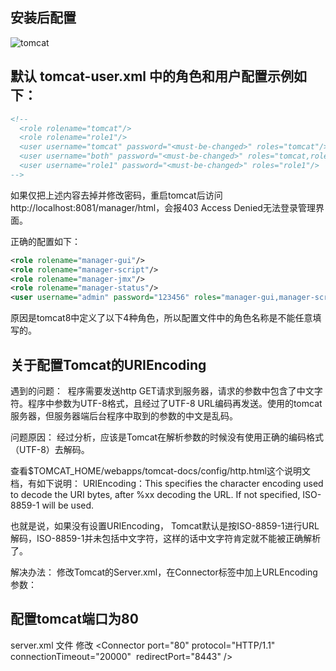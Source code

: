 ## 安装后配置

![tomcat](D:\Java\Aptech资料\JavaNotebook\images\tomcat.png)



## 默认 tomcat-user.xml 中的角色和用户配置示例如下：

```xml
<!--
  <role rolename="tomcat"/>
  <role rolename="role1"/>
  <user username="tomcat" password="<must-be-changed>" roles="tomcat"/>
  <user username="both" password="<must-be-changed>" roles="tomcat,role1"/>
  <user username="role1" password="<must-be-changed>" roles="role1"/>
-->
```

如果仅把上述内容去掉并修改密码，重启tomcat后访问http://localhost:8081/manager/html，会报403 Access Denied无法登录管理界面。

正确的配置如下：

```xml
<role rolename="manager-gui"/>
<role rolename="manager-script"/>
<role rolename="manager-jmx"/>
<role rolename="manager-status"/>
<user username="admin" password="123456" roles="manager-gui,manager-script,manager-jmx,manager-status"/>
```

原因是tomcat8中定义了以下4种角色，所以配置文件中的角色名称是不能任意填写的。



## 关于配置Tomcat的URIEncoding

遇到的问题：
​       程序需要发送http GET请求到服务器，请求的参数中包含了中文字符。程序中参数为UTF-8格式，且经过了UTF-8 URL编码再发送。使用的tomcat服务器，但服务器端后台程序中取到的参数的中文是乱码。

问题原因：
经过分析，应该是Tomcat在解析参数的时候没有使用正确的编码格式（UTF-8）去解码。

查看$TOMCAT_HOME/webapps/tomcat-docs/config/http.html这个说明文档，有如下说明： 
URIEncoding：This specifies the character encoding used to decode the URI bytes, after %xx decoding the URL. If not specified, ISO-8859-1 will be used.

也就是说，如果没有设置URIEncoding， Tomcat默认是按ISO-8859-1进行URL解码，ISO-8859-1并未包括中文字符，这样的话中文字符肯定就不能被正确解析了。

解决办法：
修改Tomcat的Server.xml，在Connector标签中加上URLEncoding参数：

<Connector connectionTimeout="20000" port="8081" protocol="HTTP/1.1" redirectPort="8443" URIEncoding="UTF-8"/>



## 配置tomcat端口为80

server.xml 文件
修改 <Connector port="80" protocol="HTTP/1.1"
​               connectionTimeout="20000"
​               redirectPort="8443" />


